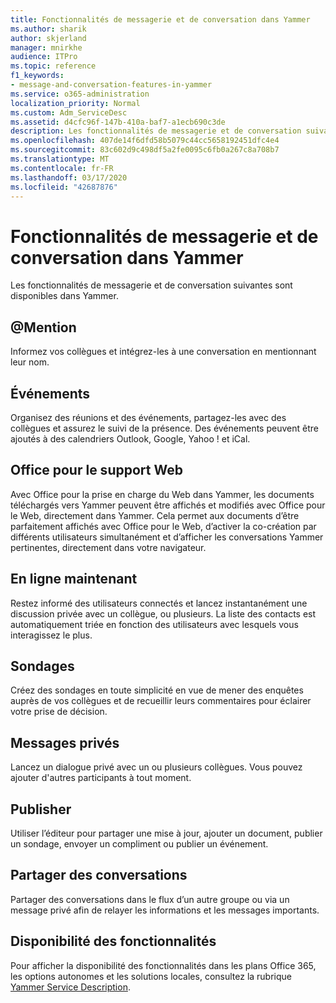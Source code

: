 ```yaml
---
title: Fonctionnalités de messagerie et de conversation dans Yammer
ms.author: sharik
author: skjerland
manager: mnirkhe
audience: ITPro
ms.topic: reference
f1_keywords:
- message-and-conversation-features-in-yammer
ms.service: o365-administration
localization_priority: Normal
ms.custom: Adm_ServiceDesc
ms.assetid: d4cfc96f-147b-410a-baf7-a1ecb690c3de
description: Les fonctionnalités de messagerie et de conversation suivantes sont disponibles dans Yammer.
ms.openlocfilehash: 407de14f6dfd58b5079c44cc5658192451dfc4e4
ms.sourcegitcommit: 83c602d9c498df5a2fe0095c6fb0a267c8a708b7
ms.translationtype: MT
ms.contentlocale: fr-FR
ms.lasthandoff: 03/17/2020
ms.locfileid: "42687876"
---
```

# <a name="message-and-conversation-features-in-yammer"></a>Fonctionnalités de messagerie et de conversation dans Yammer

Les fonctionnalités de messagerie et de conversation suivantes sont disponibles dans Yammer.
  
## <a name="mention"></a>@Mention

Informez vos collègues et intégrez-les à une conversation en mentionnant leur nom.

## <a name="events"></a>Événements

Organisez des réunions et des événements, partagez-les avec des collègues et assurez le suivi de la présence. Des événements peuvent être ajoutés à des calendriers Outlook, Google, Yahoo ! et iCal.
  
## <a name="office-for-the-web-support"></a>Office pour le support Web

Avec Office pour la prise en charge du Web dans Yammer, les documents téléchargés vers Yammer peuvent être affichés et modifiés avec Office pour le Web, directement dans Yammer. Cela permet aux documents d’être parfaitement affichés avec Office pour le Web, d’activer la co-création par différents utilisateurs simultanément et d’afficher les conversations Yammer pertinentes, directement dans votre navigateur.

## <a name="online-now"></a>En ligne maintenant

Restez informé des utilisateurs connectés et lancez instantanément une discussion privée avec un collègue, ou plusieurs. La liste des contacts est automatiquement triée en fonction des utilisateurs avec lesquels vous interagissez le plus.

## <a name="polls"></a>Sondages

Créez des sondages en toute simplicité en vue de mener des enquêtes auprès de vos collègues et de recueillir leurs commentaires pour éclairer votre prise de décision.
  
## <a name="private-messages"></a>Messages privés

Lancez un dialogue privé avec un ou plusieurs collègues. Vous pouvez ajouter d'autres participants à tout moment.

## <a name="publisher"></a>Publisher

Utiliser l’éditeur pour partager une mise à jour, ajouter un document, publier un sondage, envoyer un compliment ou publier un événement.
    
## <a name="share-conversations"></a>Partager des conversations

Partager des conversations dans le flux d’un autre groupe ou via un message privé afin de relayer les informations et les messages importants.
  
## <a name="feature-availability"></a>Disponibilité des fonctionnalités

Pour afficher la disponibilité des fonctionnalités dans les plans Office 365, les options autonomes et les solutions locales, consultez la rubrique [Yammer Service Description](yammer-service-description.md).
  